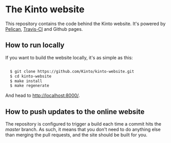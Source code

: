 # The Kinto website

This repository contains the code behind the Kinto website. It's powered by
[Pelican](http://www.getpelican.com), [Travis-CI](http://travis-ci.org/) and
Github pages.

## How to run locally

If you want to build the website locally, it's as simple as this:

```bash

  $ git clone https://github.com/Kinto/kinto-website.git
  $ cd kinto-website
  $ make install
  $ make regenerate
```

And head to [http://localhost:8000/](http://localhost:8000/).

## How to push updates to the online website

The repository is configured to trigger a build each time a commit hits the
*master* branch. As such, it means that you don't need to do anything else than
merging the pull requests, and the site should be built for you.
